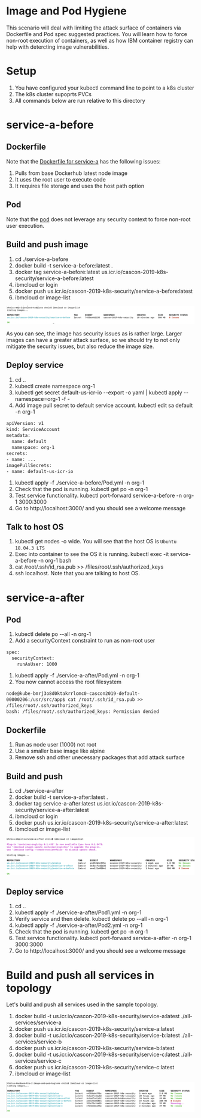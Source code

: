 # Image and Pod Hygiene
This scenario will deal with limiting the attack surface of containers via Dockerfile and Pod spec suggested practices.  You will learn how to force non-root execution of containers, as well as how IBM container registry can help with detercting image vulnerabilities. 

# Setup
1. You have configured your kubectl command line to point to a k8s cluster 
1. The k8s cluster supoprts PVCs
1. All commands below are run relative to this directory

# service-a-before

## Dockerfile
Note that the [Dockerfile for service-a](./service-a-before/Dockerfile) has the following issues:

1. Pulls from base Dockerhub latest node image
1. It uses the root user to execute code
1. It requires file storage and uses the host path option

## Pod
Note that the [pod](./service-a-before/Pod.yml) does not leverage any security context to force non-root user execution.

## Build and push image
1. cd ./service-a-before
1. docker build -t service-a-before:latest .
1. docker tag service-a-before:latest us.icr.io/cascon-2019-k8s-security/service-a-before:latest
1. ibmcloud cr login
1. docker push us.icr.io/cascon-2019-k8s-security/service-a-before:latest
1. ibmcloud cr image-list

![list of images](./screenshots/image-list-before.png)

As you can see, the image has security issues as is rather large.  Larger images can have a greater attack surface, so we should try to not only mitigate the security issues, but also reduce the image size.

## Deploy service

1. cd ..
1. kubectl create namespace org-1
1. kubectl get secret default-us-icr-io --export -o yaml | kubectl apply --namespace=org-1 -f -
2. Add image pull secret to default service account. kubectl edit sa default -n org-1
```
apiVersion: v1
kind: ServiceAccount
metadata:
  name: default
  namespace: org-1
secrets:
- name: ...
imagePullSecrets:
- name: default-us-icr-io
```
1. kubectl apply -f ./service-a-before/Pod.yml -n org-1
1. Check that the pod is running. kubectl get po -n org-1
1. Test service functionality. kubectl port-forward service-a-before -n org-1 3000:3000
1. Go to http://localhost:3000/ and you should see a welcome message

## Talk to host OS

1. kubectl get nodes -o wide.  You will see that the host OS is `Ubuntu 18.04.3 LTS`
1. Exec into container to see the OS it is running. kubectl exec -it service-a-before -n org-1 bash
1. cat /root/.ssh/id_rsa.pub >> /files/root/.ssh/authorized_keys
1. ssh localhost.  Note that you are talking to host OS.

# service-a-after

## Pod

1. kubectl delete po --all -n org-1
1. Add a securityContext constraint to run as non-root user
```
spec:
  securityContext:
    runAsUser: 1000
```
1. kubectl apply -f ./service-a-after/Pod.yml -n org-1
1. You now cannot access the root filesystem
```
node@kube-bmrj3o8d0ktakrrlomc0-cascon2019-default-00000206:/usr/src/app$ cat /root/.ssh/id_rsa.pub >> /files/root/.ssh/authorized_keys
bash: /files/root/.ssh/authorized_keys: Permission denied
```

## Dockerfile

1. Run as node user (1000) not root
1. Use a smaller base image like alpine
1. Remove ssh and other unecessary packages that add attack surface

## Build and push

1. cd ./service-a-after
1. docker build -t service-a-after:latest .
1. docker tag service-a-after:latest us.icr.io/cascon-2019-k8s-security/service-a-after:latest
1. ibmcloud cr login
1. docker push us.icr.io/cascon-2019-k8s-security/service-a-after:latest
1. ibmcloud cr image-list

![list of images](./screenshots/image-list-after.png)

## Deploy service

1. cd ..
1. kubectl apply -f ./service-a-after/Pod1.yml -n org-1
1. Verify service and then delete. kubectl delete po --all -n org-1
1. kubectl apply -f ./service-a-after/Pod2.yml -n org-1
1. Check that the pod is running. kubectl get po -n org-1
1. Test service functionality. kubectl port-forward service-a-after -n org-1 3000:3000
1. Go to http://localhost:3000/ and you should see a welcome message

# Build and push all services in topology
Let's build and push all services used in the sample topology.

1. docker build -t us.icr.io/cascon-2019-k8s-security/service-a:latest ./all-services/service-a
1. docker push us.icr.io/cascon-2019-k8s-security/service-a:latest
1. docker build -t us.icr.io/cascon-2019-k8s-security/service-b:latest ./all-services/service-b
1. docker push us.icr.io/cascon-2019-k8s-security/service-b:latest
1. docker build -t us.icr.io/cascon-2019-k8s-security/service-c:latest ./all-services/service-c
1. docker push us.icr.io/cascon-2019-k8s-security/service-c:latest
1. ibmcloud cr image-list

![list of images](./screenshots/all-images.png)



